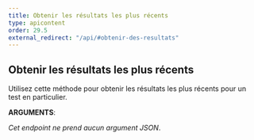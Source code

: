 ```yaml
---
title: Obtenir les résultats les plus récents
type: apicontent
order: 29.5
external_redirect: "/api/#obtenir-des-resultats"
---
```


## Obtenir les résultats les plus récents

Utilisez cette méthode pour obtenir les résultats les plus récents pour un test en particulier.

**ARGUMENTS**:

*Cet endpoint ne prend aucun argument JSON*.
